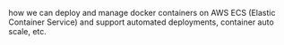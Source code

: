 how we can deploy and manage docker containers on AWS ECS (Elastic Container Service) and support automated deployments, container auto scale, etc.
